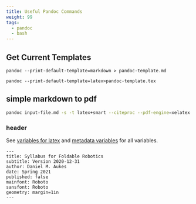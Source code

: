 ```yaml
---
title: Useful Pandoc Commands
weight: 99
tags:
  - pandoc
  - bash
---
```


## Get Current Templates

```
pandoc --print-default-template=markdown > pandoc-template.md
```

```
pandoc --print-default-template=latex>pandoc-template.tex
```
    
    
## simple markdown to pdf

```bash
pandoc input-file.md -s -t latex+smart --citeproc --pdf-engine=xelatex --no-highlight -o output-file.pdf
```

### header

See [variables for latex](https://pandoc.org/MANUAL.html#variables-for-latex) and [metadata variables](https://pandoc.org/MANUAL.html#metadata-variables) for all variables.

```
---
title: Syllabus for Foldable Robotics 
subtitle: Version 2020-12-31
author: Daniel M. Aukes
date: Spring 2021
published: false
mainfont: Roboto
sansfont: Roboto
geometry: margin=1in
---
```